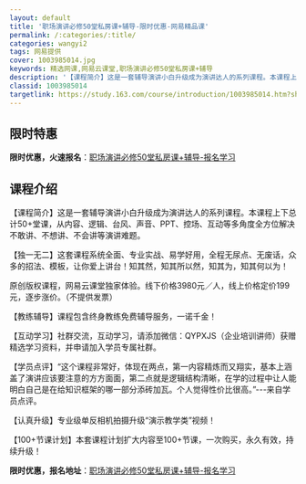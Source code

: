 ```yaml
---
layout: default
title: '职场演讲必修50堂私房课+辅导-限时优惠-网易精品课'
permalink: /:categories/:title/
categories: wangyi2
tags: 网易提供
cover: 1003985014.jpg
keywords: 精选网课,网易云课堂,职场演讲必修50堂私房课+辅导
description: '【课程简介】这是一套辅导演讲小白升级成为演讲达人的系列课程。本课程上下总计50+堂课，从内容、逻辑、台风、声音、PPT、'
classid: 1003985014
targetlink: https://study.163.com/course/introduction/1003985014.htm?share=1&shareId=1025206652&utm_campaign=share&utm_medium=iphoneShare&utm_source=&utm_u=1025206652
---
```


## 限时特惠

**限时优惠，火速报名**：[职场演讲必修50堂私房课+辅导-报名学习](https://study.163.com/course/introduction/1003985014.htm?share=1&shareId=1025206652&utm_campaign=share&utm_medium=iphoneShare&utm_source=&utm_u=1025206652)

## 课程介绍

【课程简介】这是一套辅导演讲小白升级成为演讲达人的系列课程。本课程上下总计50+堂课，从内容、逻辑、台风、声音、PPT、控场、互动等多角度全方位解决不敢讲、不想讲、不会讲等演讲难题。



【独一无二】这套课程系统全面、专业实战、易学好用，全程无尿点、无废话，众多的招法、模板，让你爱上讲台！知其然，知其所以然，知其为，知其何以为！

原创版权课程，网易云课堂独家体验。线下价格3980元／人，线上价格定价199元，逐步涨价。（不提供发票）



【教练辅导】课程包含终身教练免费辅导服务，一诺千金！



【互动学习】社群交流，互动学习，请添加微信：QYPXJS（企业培训讲师）获赠精选学习资料，并申请加入学员专属社群。



【学员点评】“这个课程非常好，体现在两点，第一内容精炼而又翔实，基本上涵盖了演讲应该要注意的方方面面，第二点就是逻辑结构清晰，在学的过程中让人能明白自己是在给知识框架的哪一部分添砖加瓦。个人觉得性价比很高。”---来自学员点评。



【认真升级】专业级单反相机拍摄升级“演示教学类”视频！



【100+节课计划】本套课程计划扩大内容至100+节课，一次购买，永久有效，持续升级！

**限时优惠，报名地址**：[职场演讲必修50堂私房课+辅导-报名学习](https://study.163.com/course/introduction/1003985014.htm?share=1&shareId=1025206652&utm_campaign=share&utm_medium=iphoneShare&utm_source=&utm_u=1025206652)

